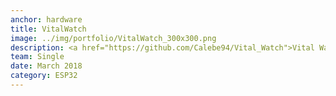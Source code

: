 ```yaml
---
anchor: hardware
title: VitalWatch
image: ../img/portfolio/VitalWatch_300x300.png
description: <a href="https://github.com/Calebe94/Vital_Watch">Vital Watch</a> is a wristband developed using Raspberry Pi Zero, and can measure your heartbeat, temperature and SPO2. Newer improvements was made using ESP32 and can be found in [Kairos Watch](https://github.com/kairos-dev/KairosWatch) repository.
team: Single
date: March 2018
category: ESP32
---
```

